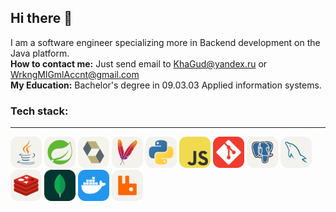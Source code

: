 ## Hi there 👋

I am a software engineer specializing more in Backend development on the Java platform.  
**How to contact me:** Just send email to KhaGud@yandex.ru or WrkngMlGmlAccnt@gmail.com  
**My Education:** Bachelor's degree in 09.03.03 Applied information systems.  

### Tech stack: ### 
---
<img src="assets/Java-Light.svg" alt="java" width="50" height="50">  <img src="assets/Spring-Light.svg" alt="spring" width="50" height="50">  <img src="assets/Hibernate-Light.svg" alt="hibernate" width="50" height="50">  <img src="assets/Maven-Light.svg" alt="maven" width="50" height="50">  <img src="assets/Python-Light.svg" alt="python" width="50" height="50">  <img src="assets/JavaScript.svg" alt="JavaScript" width="50" height="50">  <img src="assets/Git.svg" alt="git" width="50" height="50">  <img src="assets/PostgreSQL-Light.svg" alt="postgresql" width="50" height="50">  <img src="assets/MySQL-Light.svg" alt="mysql" width="50" height="50">  <img src="assets/Redis-Light.svg" alt="redis" width="50" height="50">  <img src="assets/MongoDB.svg" alt="mongo" width="50" height="50"> <img src="assets/Docker.svg" alt="docker" width="50" height="50">  <img src="assets/RabbitMQ-Light.svg" alt="rabbitmq" width="50" height="50">


